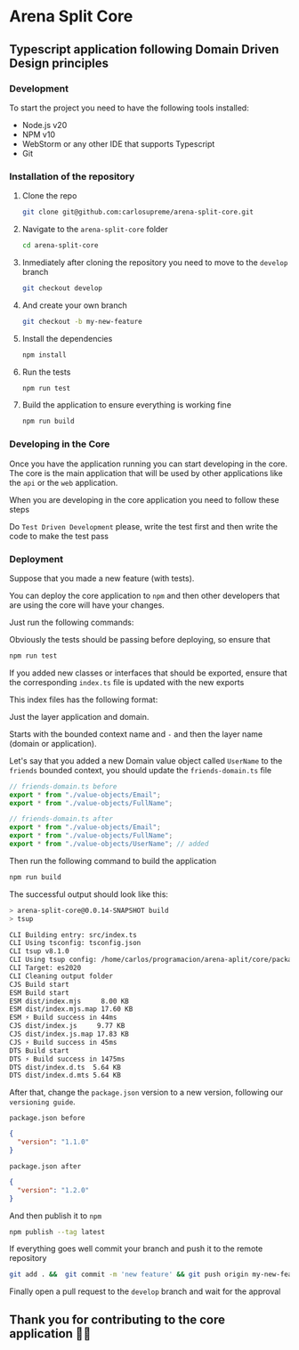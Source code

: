 # Arena Split Core

## Typescript application following Domain Driven Design principles

### Development

To start the project you need to have the following tools installed:

- Node.js v20
- NPM v10
- WebStorm or any other IDE that supports Typescript
- Git

### Installation of the repository

1. Clone the repo

    ```bash
    git clone git@github.com:carlosupreme/arena-split-core.git
    ```

2. Navigate to the `arena-split-core` folder

    ```bash
    cd arena-split-core
    ```
3. Inmediately after cloning the repository you need to move to the `develop` branch

    ```bash
    git checkout develop
    ```
4. And create your own branch

    ```bash
    git checkout -b my-new-feature
    ```   

5. Install the dependencies
    ```bash
    npm install
    ```

6. Run the tests
    ```bash
    npm run test
    ```

7. Build the application to ensure everything is working fine
    ```bash
    npm run build
    ```

### Developing in the Core

Once you have the application running you can start developing in the core. The core is the main application that will be
used by other applications like the `api` or the `web` application.

When you are developing in the core application you need to follow these steps

Do `Test Driven Development` please, write the test first and then write the code to make the test pass

### Deployment

Suppose that you made a new feature (with tests).

You can deploy the core application to `npm` and then other developers that are using the core will have your
changes.

Just run the following commands:

Obviously the tests should be passing before deploying, so ensure that

```bash
npm run test 
```

If you added new classes or interfaces that should be exported, ensure that the corresponding `index.ts` file is updated with the new exports

This index files has the following format: 

Just the layer application and domain. 

Starts with the bounded context name and `-` and then the layer name (domain or application).

Let's say that you added a new Domain value object called `UserName` to the `friends` bounded context, you should update the `friends-domain.ts` file


```typescript 
// friends-domain.ts before
export * from "./value-objects/Email";
export * from "./value-objects/FullName";
```
```typescript
// friends-domain.ts after
export * from "./value-objects/Email";
export * from "./value-objects/FullName";
export * from "./value-objects/UserName"; // added
```

Then run the following command to build the application

```bash
npm run build
```

The successful output should look like this:

```bash
> arena-split-core@0.0.14-SNAPSHOT build
> tsup

CLI Building entry: src/index.ts
CLI Using tsconfig: tsconfig.json
CLI tsup v8.1.0
CLI Using tsup config: /home/carlos/programacion/arena-aplit/core/package.json
CLI Target: es2020
CLI Cleaning output folder
CJS Build start
ESM Build start
ESM dist/index.mjs     8.00 KB
ESM dist/index.mjs.map 17.60 KB
ESM ⚡️ Build success in 44ms
CJS dist/index.js     9.77 KB
CJS dist/index.js.map 17.83 KB
CJS ⚡️ Build success in 45ms
DTS Build start
DTS ⚡️ Build success in 1475ms
DTS dist/index.d.ts  5.64 KB
DTS dist/index.d.mts 5.64 KB
```

After that, change the `package.json` version to a new version, following our `versioning guide`.

`package.json before`
```json
{
  "version": "1.1.0"
}
```
`package.json after`
```json
{
  "version": "1.2.0"
}
```

And then publish it to `npm`

```bash
npm publish --tag latest
```

If everything goes well commit your branch and push it to the remote repository

```bash
git add . &&  git commit -m 'new feature' && git push origin my-new-feature
```

Finally open a pull request to the `develop` branch and wait for the approval

## Thank you for contributing to the core application 🎉🤗